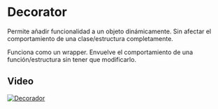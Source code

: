 # Decorator

Permite añadir funcionalidad a un objeto dinámicamente. Sin afectar el comportamiento de una clase/estructura completamente.

Funciona como un wrapper. Envuelve el comportamiento de una función/estructura sin tener que modificarlo.

## Video

[![Decorador](https://img.youtube.com/vi/8eX-d_BikO0/0.jpg)](https://www.youtube.com/watch?v=8eX-d_BikO0)